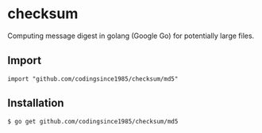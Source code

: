 checksum
=

Computing message digest in golang (Google Go) for potentially large files.

Import
-
`import "github.com/codingsince1985/checksum/md5"`

Installation
-
`$ go get github.com/codingsince1985/checksum/md5`
